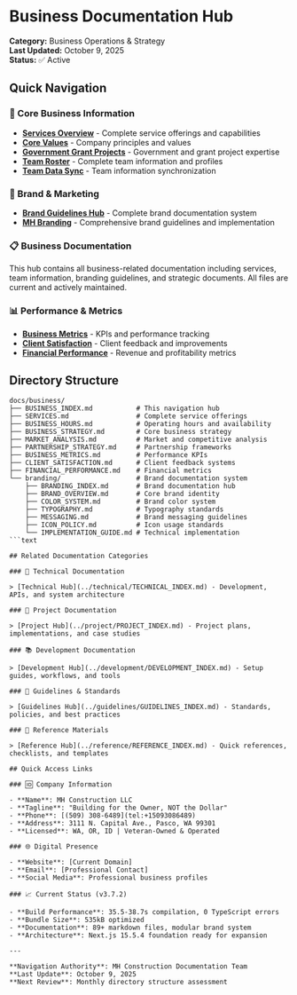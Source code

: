 # Business Documentation Hub

**Category:** Business Operations & Strategy  
**Last Updated:** October 9, 2025  
**Status:** ✅ Active  

## Quick Navigation

### 🏢 Core Business Information

- [**Services Overview**](./SERVICES.md) - Complete service offerings and capabilities
- [**Core Values**](./CORE_VALUES.md) - Company principles and values
- [**Government Grant Projects**](./GOVERNMENT_GRANT_PROJECTS.md) - Government and grant project expertise
- [**Team Roster**](./TEAM_ROSTER.md) - Complete team information and profiles
- [**Team Data Sync**](./TEAM_DATA_SYNC.md) - Team information synchronization

### 🎨 Brand & Marketing

- [**Brand Guidelines Hub**](./branding/BRANDING_INDEX.md) - Complete brand documentation system
- [**MH Branding**](./MH_BRANDING.md) - Comprehensive brand guidelines and implementation

### 📋 Business Documentation

This hub contains all business-related documentation including services, team information,
branding guidelines, and strategic documents. All files are current and actively maintained.

### 📊 Performance & Metrics

- [**Business Metrics**](./BUSINESS_METRICS.md) - KPIs and performance tracking
- [**Client Satisfaction**](./CLIENT_SATISFACTION.md) - Client feedback and improvements
- [**Financial Performance**](./FINANCIAL_PERFORMANCE.md) - Revenue and profitability metrics

## Directory Structure

```text
docs/business/
├── BUSINESS_INDEX.md           # This navigation hub
├── SERVICES.md                 # Complete service offerings  
├── BUSINESS_HOURS.md           # Operating hours and availability
├── BUSINESS_STRATEGY.md        # Core business strategy
├── MARKET_ANALYSIS.md          # Market and competitive analysis
├── PARTNERSHIP_STRATEGY.md     # Partnership frameworks
├── BUSINESS_METRICS.md         # Performance KPIs
├── CLIENT_SATISFACTION.md      # Client feedback systems
├── FINANCIAL_PERFORMANCE.md    # Financial metrics
└── branding/                   # Brand documentation system
    ├── BRANDING_INDEX.md       # Brand documentation hub
    ├── BRAND_OVERVIEW.md       # Core brand identity  
    ├── COLOR_SYSTEM.md         # Brand color system
    ├── TYPOGRAPHY.md           # Typography standards
    ├── MESSAGING.md            # Brand messaging guidelines
    ├── ICON_POLICY.md          # Icon usage standards
    └── IMPLEMENTATION_GUIDE.md # Technical implementation
```text

## Related Documentation Categories

### 🔧 Technical Documentation

> [Technical Hub](../technical/TECHNICAL_INDEX.md) - Development, APIs, and system architecture

### 📝 Project Documentation  

> [Project Hub](../project/PROJECT_INDEX.md) - Project plans, implementations, and case studies

### 📚 Development Documentation

> [Development Hub](../development/DEVELOPMENT_INDEX.md) - Setup guides, workflows, and tools

### 📖 Guidelines & Standards

> [Guidelines Hub](../guidelines/GUIDELINES_INDEX.md) - Standards, policies, and best practices

### 📑 Reference Materials

> [Reference Hub](../reference/REFERENCE_INDEX.md) - Quick references, checklists, and templates

## Quick Access Links

### 🆔 Company Information

- **Name**: MH Construction LLC
- **Tagline**: "Building for the Owner, NOT the Dollar"
- **Phone**: [(509) 308-6489](tel:+15093086489)
- **Address**: 3111 N. Capital Ave., Pasco, WA 99301
- **Licensed**: WA, OR, ID | Veteran-Owned & Operated

### 🌐 Digital Presence

- **Website**: [Current Domain]
- **Email**: [Professional Contact]
- **Social Media**: Professional business profiles

### 📈 Current Status (v3.7.2)

- **Build Performance**: 35.5-38.7s compilation, 0 TypeScript errors
- **Bundle Size**: 535kB optimized
- **Documentation**: 89+ markdown files, modular brand system
- **Architecture**: Next.js 15.5.4 foundation ready for expansion

---

**Navigation Authority**: MH Construction Documentation Team  
**Last Update**: October 9, 2025  
**Next Review**: Monthly directory structure assessment
